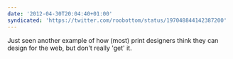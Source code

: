 ```yaml
---
date: '2012-04-30T20:04:40+01:00'
syndicated: 'https://twitter.com/roobottom/status/197048844142387200'
---
```

Just seen another example of how (most) print designers think they can design for the web, but don't really 'get' it.
